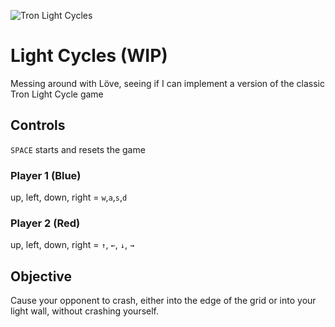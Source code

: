 ![Tron Light Cycles](https://upload.wikimedia.org/wikipedia/en/2/28/Tron_Lightcycles.jpg)

Light Cycles (WIP)
==================

Messing around with Löve, seeing if I can implement a version of the classic
Tron Light Cycle game

Controls
--------

`SPACE` starts and resets the game

### Player 1 (Blue)
up, left, down, right = `w`,`a`,`s`,`d`

### Player 2 (Red)
up, left, down, right = `↑`, `←`, `↓`, `→`

Objective
---------

Cause your opponent to crash, either into the edge of the grid or into your
light wall, without crashing yourself.
